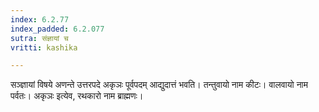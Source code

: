 ```yaml
---
index: 6.2.77
index_padded: 6.2.077
sutra: संज्ञायां च
vritti: kashika

---
```

सञ्ज्ञायां विषये अणन्ते उत्तरपदे अकृञः पूर्वपदम् आद्युदात्तं भवति। तन्तुवायो नाम कीटः। वालवायो नाम पर्वतः। अकृञः इत्येव, रथकारो नाम ब्राह्मणः।
